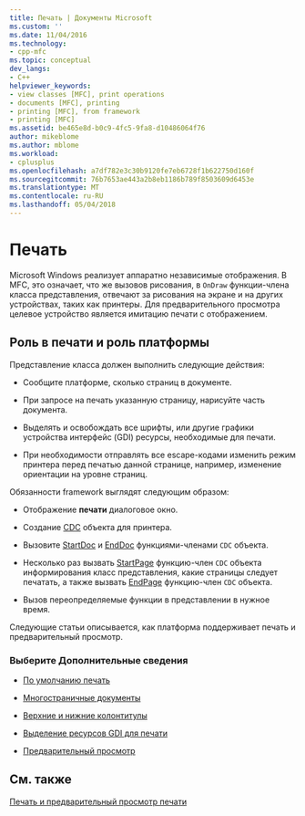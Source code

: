 ```yaml
---
title: Печать | Документы Microsoft
ms.custom: ''
ms.date: 11/04/2016
ms.technology:
- cpp-mfc
ms.topic: conceptual
dev_langs:
- C++
helpviewer_keywords:
- view classes [MFC], print operations
- documents [MFC], printing
- printing [MFC], from framework
- printing [MFC]
ms.assetid: be465e8d-b0c9-4fc5-9fa8-d10486064f76
author: mikeblome
ms.author: mblome
ms.workload:
- cplusplus
ms.openlocfilehash: a7df782e3c30b9120fe7eb6728f1b622750d160f
ms.sourcegitcommit: 76b7653ae443a2b8eb1186b789f8503609d6453e
ms.translationtype: MT
ms.contentlocale: ru-RU
ms.lasthandoff: 05/04/2018
---
```

# <a name="printing"></a>Печать
Microsoft Windows реализует аппаратно независимые отображения. В MFC, это означает, что же вызовов рисования, в `OnDraw` функции-члена класса представления, отвечают за рисования на экране и на других устройствах, таких как принтеры. Для предварительного просмотра целевое устройство является имитацию печати с отображением.  
  
##  <a name="_core_your_role_in_printing_vs.._the_framework.92.s_role"></a> Роль в печати и роль платформы  
 Представление класса должен выполнить следующие действия:  
  
-   Сообщите платформе, сколько страниц в документе.  
  
-   При запросе на печать указанную страницу, нарисуйте часть документа.  
  
-   Выделять и освобождать все шрифты, или другие графики устройства интерфейс (GDI) ресурсы, необходимые для печати.  
  
-   При необходимости отправлять все escape-кодами изменить режим принтера перед печатью данной странице, например, изменение ориентации на уровне страниц.  
  
 Обязанности framework выглядят следующим образом:  
  
-   Отображение **печати** диалоговое окно.  
  
-   Создание [CDC](../mfc/reference/cdc-class.md) объекта для принтера.  
  
-   Вызовите [StartDoc](../mfc/reference/cdc-class.md#startdoc) и [EndDoc](../mfc/reference/cdc-class.md#enddoc) функциями-членами `CDC` объекта.  
  
-   Несколько раз вызвать [StartPage](../mfc/reference/cdc-class.md#startpage) функцию-член `CDC` объекта информирования класс представления, какие страницы следует печатать, а также вызвать [EndPage](../mfc/reference/cdc-class.md#endpage) функцию-член `CDC` объекта.  
  
-   Вызов переопределяемые функции в представлении в нужное время.  
  
 Следующие статьи описывается, как платформа поддерживает печать и предварительный просмотр.  
  
### <a name="what-do-you-want-to-know-more-about"></a>Выберите Дополнительные сведения  
  
-   [По умолчанию печать](../mfc/how-default-printing-is-done.md)  
  
-   [Многостраничные документы](../mfc/multipage-documents.md)  
  
-   [Верхние и нижние колонтитулы](../mfc/headers-and-footers.md)  
  
-   [Выделение ресурсов GDI для печати](../mfc/allocating-gdi-resources.md)  
  
-   [Предварительный просмотр](../mfc/print-preview-architecture.md)  
  
## <a name="see-also"></a>См. также  
 [Печать и предварительный просмотр печати](../mfc/printing-and-print-preview.md)


